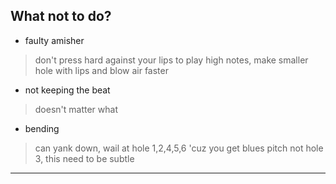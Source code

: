 
## What not to do?

* faulty amisher
> don't press hard against your lips
> to play high notes, make smaller hole with lips and blow air faster

* not keeping the beat
> doesn't matter what

* bending
> can yank down, wail at hole 1,2,4,5,6 'cuz you get blues pitch
> not hole 3, this need to be subtle

---
